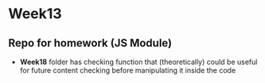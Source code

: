 # Week13

## Repo for homework (JS Module)

- **Week18** folder has checking function that (theoretically) could be useful for future content checking before manipulating it inside the code
